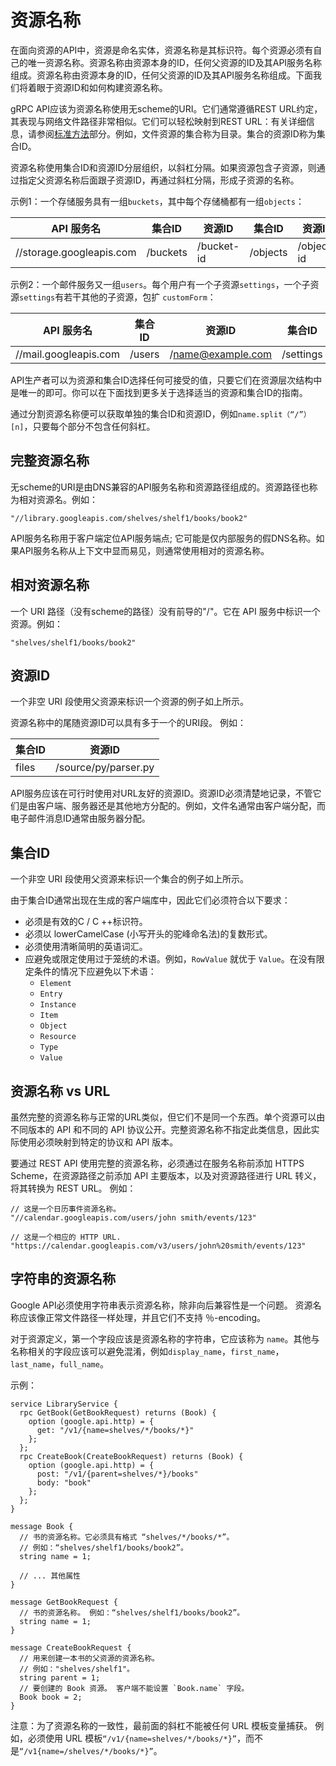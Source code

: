 # 资源名称

在面向资源的API中，资源是命名实体，资源名称是其标识符。每个资源必须有自己的唯一资源名称。资源名称由资源本身的ID，任何父资源的ID及其API服务名称组成。资源名称由资源本身的ID，任何父资源的ID及其API服务名称组成。下面我们将着眼于资源ID和如何构建资源名称。

gRPC API应该为资源名称使用无scheme的URI。它们通常遵循REST URL约定，其表现与网络文件路径非常相似。它们可以轻松映射到REST URL：有关详细信息，请参阅[标准方法](http://something)部分。例如，文件资源的集合称为目录。集合的资源ID称为集合ID。

资源名称使用集合ID和资源ID分层组织，以斜杠分隔。如果资源包含子资源，则通过指定父资源名称后面跟子资源ID，再通过斜杠分隔，形成子资源的名称。

示例1：一个存储服务具有一组`buckets`，其中每个存储桶都有一组`objects`：

| API 服务名 | 集合ID |  资源ID  | 集合ID | 资源ID |
| ----------------------   | -------- | ---------  | -------- | ---------- |
| //storage.googleapis.com | /buckets | /bucket-id | /objects | /object-id |

示例2：一个邮件服务又一组`users`。每个用户有一个子资源`settings`，一个子资源`settings`有若干其他的子资源，包扩 `customForm`：

| API 服务名 | 集合ID |  资源ID  | 集合ID | 资源ID |
| --------------------- | -------| ----------------- | --------- | ----------- |
| //mail.googleapis.com | /users | /name@example.com | /settings | /customFrom |

API生产者可以为资源和集合ID选择任何可接受的值，只要它们在资源层次结构中是唯一的即可。你可以在下面找到更多关于选择适当的资源和集合ID的指南。

通过分割资源名称便可以获取单独的集合ID和资源ID，例如`name.split（“/”）[n]`，只要每个部分不包含任何斜杠。

## 完整资源名称

无scheme的URI是由DNS兼容的API服务名称和资源路径组成的。资源路径也称为相对资源名。例如：

	"//library.googleapis.com/shelves/shelf1/books/book2"

API服务名称用于客户端定位API服务端点; 它可能是仅内部服务的假DNS名称。如果API服务名称从上下文中显而易见，则通常使用相对的资源名称。

## 相对资源名称

一个 URI 路径（没有scheme的路径）没有前导的"/"。它在 API 服务中标识一个资源。例如：

	"shelves/shelf1/books/book2"

## 资源ID

一个非空 URI 段使用父资源来标识一个资源的例子如上所示。

资源名称中的尾随资源ID可以具有多于一个的URI段。 例如：

| 集合ID |  资源ID |
| ------ | ------ |
| files | /source/py/parser.py |

API服务应该在可行时使用对URL友好的资源ID。资源ID必须清楚地记录，不管它们是由客户端、服务器还是其他地方分配的。例如，文件名通常由客户端分配，而电子邮件消息ID通常由服务器分配。

## 集合ID

一个非空 URI 段使用父资源来标识一个集合的例子如上所示。

由于集合ID通常出现在生成的客户端库中，因此它们必须符合以下要求：

* 必须是有效的C / C ++标识符。
* 必须以 lowerCamelCase (小写开头的驼峰命名法)的复数形式。
* 必须使用清晰简明的英语词汇。
* 应避免或限定使用过于笼统的术语。例如，`RowValue` 就优于 `Value`。在没有限定条件的情况下应避免以下术语：
	* `Element`
	* `Entry`
	* `Instance`
	* `Item`
	* `Object`
	* `Resource`
	* `Type`
	* `Value`

## 资源名称 vs URL

虽然完整的资源名称与正常的URL类似，但它们不是同一个东西。单个资源可以由不同版本的 API 和不同的 API 协议公开。完整资源名称不指定此类信息，因此实际使用必须映射到特定的协议和 API 版本。

要通过 REST API 使用完整的资源名称，必须通过在服务名称前添加 HTTPS Scheme，在资源路径之前添加 API 主要版本，以及对资源路径进行 URL 转义，将其转换为 REST URL。 例如：

	// 这是一个日历事件资源名称。
	"//calendar.googleapis.com/users/john smith/events/123"

	// 这是一个相应的 HTTP URL.
	"https://calendar.googleapis.com/v3/users/john%20smith/events/123"

## 字符串的资源名称

Google API必须使用字符串表示资源名称，除非向后兼容性是一个问题。 资源名称应该像正常文件路径一样处理，并且它们不支持 ％-encoding。

对于资源定义，第一个字段应该是资源名称的字符串，它应该称为 `name`。其他与名称相关的字段应该可以避免混淆，例如`display_name`，`first_name`，`last_name`，`full_name`。

示例：
```
service LibraryService {
  rpc GetBook(GetBookRequest) returns (Book) {
    option (google.api.http) = {
      get: "/v1/{name=shelves/*/books/*}"
    };
  };
  rpc CreateBook(CreateBookRequest) returns (Book) {
    option (google.api.http) = {
      post: "/v1/{parent=shelves/*}/books"
      body: "book"
    };
  };
}

message Book {
  // 书的资源名称。它必须具有格式 “shelves/*/books/*”。
  // 例如：“shelves/shelf1/books/book2”。
  string name = 1;

  // ... 其他属性
}

message GetBookRequest {
  // 书的资源名称。 例如：“shelves/shelf1/books/book2”。
  string name = 1;
}

message CreateBookRequest {
  // 用来创建一本书的父资源的资源名称。
  // 例如："shelves/shelf1"。
  string parent = 1;
  // 要创建的 Book 资源。 客户端不能设置 `Book.name` 字段。
  Book book = 2;
}
```

注意：为了资源名称的一致性，最前面的斜杠不能被任何 URL 模板变量捕获。 例如，必须使用 URL 模板`“/v1/{name=shelves/*/books/*}”`，而不是`“/v1{name=/shelves/*/books/*}”`。





